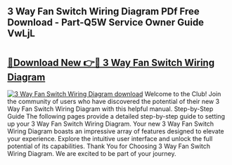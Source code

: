 ## 3 Way Fan Switch Wiring Diagram PDf Free Download - Part-Q5W Service Owner Guide VwLjL

# <h2><a href="http://dfryalq.blite.top/?on=3+Way+Fan+Switch+Wiring+Diagram">🔗Download New 👉🔴 3 Way Fan Switch Wiring Diagram</a></h2>

[![3 Way Fan Switch Wiring Diagram download](https://i.imgur.com/lujVjoI.png)](http://dfryalq.blite.top/?on=3+Way+Fan+Switch+Wiring+Diagram)
Welcome to the Club! Join the community of users who have discovered the potential of their new 3 Way Fan Switch Wiring Diagram with this helpful manual. Step-by-Step Guide The following pages provide a detailed step-by-step guide to setting up your 3 Way Fan Switch Wiring Diagram. Your new 3 Way Fan Switch Wiring Diagram boasts an impressive array of features designed to elevate your experience. Explore the intuitive user interface and unlock the full potential of its capabilities. Thank You for Choosing 3 Way Fan Switch Wiring Diagram. We are excited to be part of your journey.
